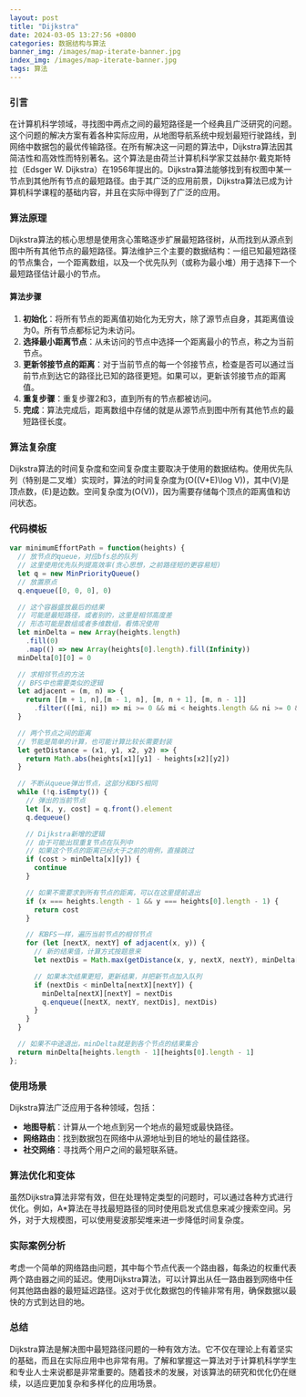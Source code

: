 ```yaml
---
layout: post
title: "Dijkstra"
date: 2024-03-05 13:27:56 +0800
categories: 数据结构与算法
banner_img: /images/map-iterate-banner.jpg
index_img: /images/map-iterate-banner.jpg
tags: 算法
---
```


### 引言

在计算机科学领域，寻找图中两点之间的最短路径是一个经典且广泛研究的问题。这个问题的解决方案有着各种实际应用，从地图导航系统中规划最短行驶路线，到网络中数据包的最优传输路径。在所有解决这一问题的算法中，Dijkstra算法因其简洁性和高效性而特别著名。这个算法是由荷兰计算机科学家艾兹赫尔·戴克斯特拉（Edsger W. Dijkstra）在1956年提出的。Dijkstra算法能够找到有权图中某一节点到其他所有节点的最短路径。由于其广泛的应用前景，Dijkstra算法已成为计算机科学课程的基础内容，并且在实际中得到了广泛的应用。

### 算法原理

Dijkstra算法的核心思想是使用贪心策略逐步扩展最短路径树，从而找到从源点到图中所有其他节点的最短路径。算法维护三个主要的数据结构：一组已知最短路径的节点集合，一个距离数组，以及一个优先队列（或称为最小堆）用于选择下一个最短路径估计最小的节点。

#### 算法步骤

1. **初始化**：将所有节点的距离值初始化为无穷大，除了源节点自身，其距离值设为0。所有节点都标记为未访问。
2. **选择最小距离节点**：从未访问的节点中选择一个距离最小的节点，称之为当前节点。
3. **更新邻接节点的距离**：对于当前节点的每一个邻接节点，检查是否可以通过当前节点到达它的路径比已知的路径更短。如果可以，更新该邻接节点的距离值。
4. **重复步骤**：重复步骤2和3，直到所有的节点都被访问。
5. **完成**：算法完成后，距离数组中存储的就是从源节点到图中所有其他节点的最短路径长度。

### 算法复杂度

Dijkstra算法的时间复杂度和空间复杂度主要取决于使用的数据结构。使用优先队列（特别是二叉堆）实现时，算法的时间复杂度为\(O((V+E)\log V)\)，其中\(V\)是顶点数，\(E\)是边数。空间复杂度为\(O(V)\)，因为需要存储每个顶点的距离值和访问状态。

### 代码模板

```javascript
var minimumEffortPath = function(heights) {
  // 放节点的queue，对应bfs总的队列
  // 这里使用优先队列提高效率(贪心思想，之前路径短的更容易短)
  let q = new MinPriorityQueue()
  // 放置原点
  q.enqueue([0, 0, 0], 0)

  // 这个容器盛放最后的结果
  // 可能是最短路径，或者别的，这里是相邻高度差
  // 形态可能是数组或者多维数组，看情况使用
  let minDelta = new Array(heights.length)
    .fill(0)
    .map(() => new Array(heights[0].length).fill(Infinity))
  minDelta[0][0] = 0

  // 求相邻节点的方法
  // BFS中也需要类似的逻辑
  let adjacent = (m, n) => {
    return [[m + 1, n],[m - 1, n], [m, n + 1], [m, n - 1]]
      .filter(([mi, ni]) => mi >= 0 && mi < heights.length && ni >= 0 && ni < heights[0].length)
  }

  // 两个节点之间的距离
  // 节能是简单的计算，也可能计算比较长需要封装
  let getDistance = (x1, y1, x2, y2) => {
    return Math.abs(heights[x1][y1] - heights[x2][y2])
  }

  // 不断从queue弹出节点，这部分和BFS相同
  while (!q.isEmpty()) {
    // 弹出的当前节点
    let [x, y, cost] = q.front().element
    q.dequeue()

    // Dijkstra新增的逻辑
    // 由于可能出现重复节点在队列中
    // 如果这个节点的距离已经大于之前的用例，直接跳过
    if (cost > minDelta[x][y]) {
      continue
    }

    // 如果不需要求到所有节点的距离，可以在这里提前退出
    if (x === heights.length - 1 && y === heights[0].length - 1) {
      return cost
    }

    // 和BFS一样，遍历当前节点的相邻节点
    for (let [nextX, nextY] of adjacent(x, y)) {
      // 新的结果值，计算方式按题意来
      let nextDis = Math.max(getDistance(x, y, nextX, nextY), minDelta[x][y])

      // 如果本次结果更短，更新结果，并把新节点加入队列
      if (nextDis < minDelta[nextX][nextY]) {
        minDelta[nextX][nextY] = nextDis
        q.enqueue([nextX, nextY, nextDis], nextDis)
      }
    }
  }

  // 如果不中途退出，minDelta就是到各个节点的结果集合
  return minDelta[heights.length - 1][heights[0].length - 1]
};
```

### 使用场景

Dijkstra算法广泛应用于各种领域，包括：

- **地图导航**：计算从一个地点到另一个地点的最短或最快路径。
- **网络路由**：找到数据包在网络中从源地址到目的地址的最佳路径。
- **社交网络**：寻找两个用户之间的最短联系链。

### 算法优化和变体

虽然Dijkstra算法非常有效，但在处理特定类型的问题时，可以通过各种方式进行优化。例如，A*算法在寻找最短路径的同时使用启发式信息来减少搜索空间。另外，对于大规模图，可以使用斐波那契堆来进一步降低时间复杂度。

### 实际案例分析

考虑一个简单的网络路由问题，其中每个节点代表一个路由器，每条边的权重代表两个路由器之间的延迟。使用Dijkstra算法，可以计算出从任一路由器到网络中任何其他路由器的最短延迟路径。这对于优化数据包的传输非常有用，确保数据以最快的方式到达目的地。

### 总结

Dijkstra算法是解决图中最短路径问题的一种有效方法。它不仅在理论上有着坚实的基础，而且在实际应用中也非常有用。了解和掌握这一算法对于计算机科学学生和专业人士来说都是非常重要的。随着技术的发展，对该算法的研究和优化仍在继续，以适应更加复杂和多样化的应用场景。
